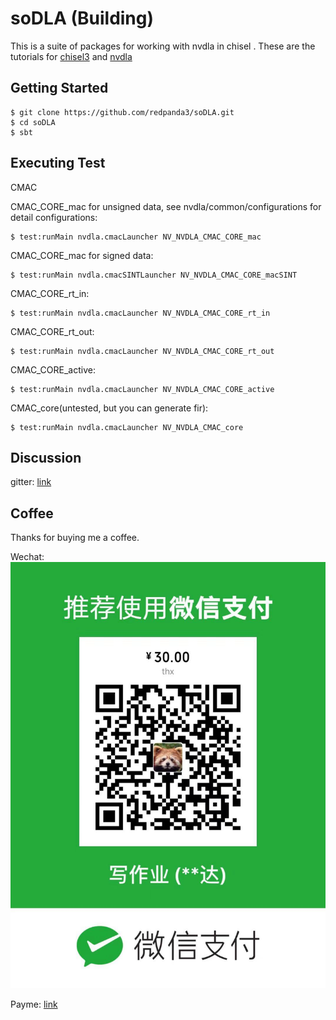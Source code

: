 soDLA (Building)
================

This is a suite of packages for working with nvdla in chisel
.
These are the tutorials for [chisel3](https://chisel.eecs.berkeley.edu/index.html#getstarted) and [nvdla](http://nvdla.org/hw/v1/hwarch.html)



Getting Started
----------------

    $ git clone https://github.com/redpanda3/soDLA.git
    $ cd soDLA
    $ sbt
    


Executing Test
----------------

CMAC

CMAC_CORE_mac for unsigned data, see nvdla/common/configurations for detail configurations:

    $ test:runMain nvdla.cmacLauncher NV_NVDLA_CMAC_CORE_mac
    
CMAC_CORE_mac for signed data: 
 
    $ test:runMain nvdla.cmacSINTLauncher NV_NVDLA_CMAC_CORE_macSINT
    
CMAC_CORE_rt_in:

    $ test:runMain nvdla.cmacLauncher NV_NVDLA_CMAC_CORE_rt_in
    
CMAC_CORE_rt_out:

    $ test:runMain nvdla.cmacLauncher NV_NVDLA_CMAC_CORE_rt_out
    
CMAC_CORE_active:

    $ test:runMain nvdla.cmacLauncher NV_NVDLA_CMAC_CORE_active
    
CMAC_core(untested, but you can generate fir):

    $ test:runMain nvdla.cmacLauncher NV_NVDLA_CMAC_core
    


Discussion
----------------

gitter: [link](https://gitter.im/NVDLA_chisel/Lobby)


Coffee
----------------
Thanks for buying me a coffee.


Wechat: ![](wechat_QR.jpg)

Payme: [link](https://paypal.me/redpanda3)


